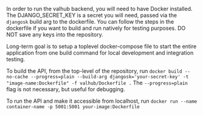 In order to run the valhub backend, you will need to have Docker installed. The DJANGO_SECRET_KEY is a secret you will need, passed via the ```djangosk``` build arg to the dockerfile. You can follow the steps in the dockerfile if you want to build and run natively for testing purposes. DO NOT save any keys into the repository. 

Long-term goal is to setup a toplevel docker-compose file to start the entire application from one build command for local development and integration testing.

To build the API, from the top-level of the repository, run ```docker build --no-cache --progress=plain --build-arg djangosk='your-secret-key' -t "image-name:Dockerfile" -f valhub/Dockerfile .``` The ```--progress=plain``` flag is not necessary, but useful for debugging. 

To run the API and make it accessible from localhost, run ```docker run --name container-name -p 5001:5001 your-image:Dockerfile```